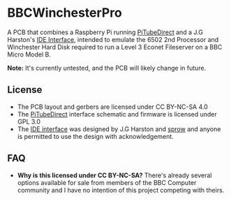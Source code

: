 # BBCWinchesterPro

A PCB that combines a Raspberry Pi running [PiTubeDirect](https://github.com/hoglet67/PiTubeDirect) and a J.G Harston's [IDE Interface](https://mdfs.net/Info/Comp/BBC/IDE/), intended to emulate the 6502 2nd Processor and Winchester Hard Disk required to run a Level 3 Econet Fileserver on a BBC Micro Model B.

**Note:** It's currently untested, and the PCB will likely change in future.

## License

- The PCB layout and gerbers are licensed under CC BY-NC-SA 4.0
- The [PiTubeDirect](https://github.com/hoglet67/PiTubeDirect) interface schematic and firmware is licensed under GPL 3.0
- The [IDE interface](https://mdfs.net/Info/Comp/BBC/IDE/) was designed by J.G Harston and [sprow](http://www.sprow.co.uk/) and anyone is permitted to use the design with acknowledgement.


## FAQ

 - **Why is this licensed under CC BY-NC-SA?**
	 There's already several options available for sale from members of the BBC Computer     community and I have no intention of this project competing with theirs.

